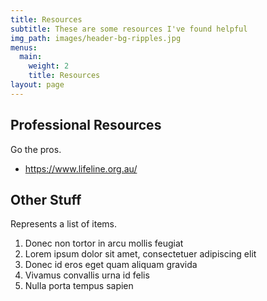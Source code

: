 ```yaml
---
title: Resources
subtitle: These are some resources I've found helpful
img_path: images/header-bg-ripples.jpg
menus:
  main:
    weight: 2
    title: Resources
layout: page
---
```


## Professional Resources

Go the pros.

+ https://www.lifeline.org.au/

## Other Stuff

Represents a list of items. 

1. Donec non tortor in arcu mollis feugiat
2. Lorem ipsum dolor sit amet, consectetuer adipiscing elit
3. Donec id eros eget quam aliquam gravida
4. Vivamus convallis urna id felis
5. Nulla porta tempus sapien
